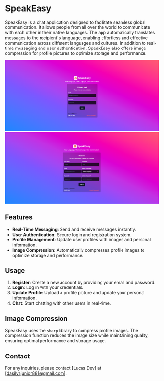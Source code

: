 # SpeakEasy

SpeakEasy is a chat application designed to facilitate seamless global communication. It allows people from all over the world to communicate with each other in their native languages. The app automatically translates messages to the recipient's language, enabling effortless and effective communication across different languages and cultures. In addition to real-time messaging and user authentication, SpeakEasy also offers image compression for profile pictures to optimize storage and performance.

![Login screen](/public/SpeakEasy-1.png 'Preview of login screen')
![Sign up screen](/public/SpeakEasy-2.png 'Preview of sign up screen')

## Features

- **Real-Time Messaging**: Send and receive messages instantly.
- **User Authentication**: Secure login and registration system.
- **Profile Management**: Update user profiles with images and personal information.
- **Image Compression**: Automatically compresses profile images to optimize storage and performance.

## Usage

1. **Register**: Create a new account by providing your email and password.
2. **Login**: Log in with your credentials.
3. **Update Profile**: Upload a profile picture and update your personal information.
4. **Chat**: Start chatting with other users in real-time.

## Image Compression

SpeakEasy uses the `sharp` library to compress profile images. The compression function reduces the image size while maintaining quality, ensuring optimal performance and storage usage.

## Contact

For any inquiries, please contact [Lucas Dev] at [dasilvajunior881@gmail.com].
